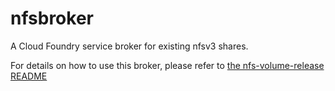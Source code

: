 # nfsbroker
A Cloud Foundry service broker for existing nfsv3 shares.

For details on how to use this broker, please refer to [the nfs-volume-release README](https://github.com/cloudfoundry-incubator/nfs-volume-release)
